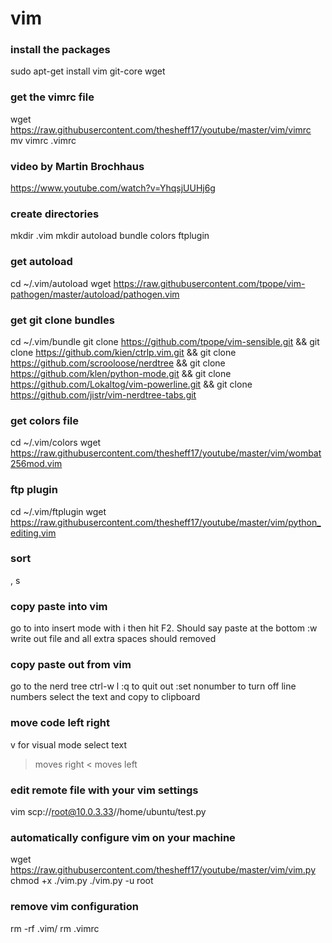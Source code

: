 # vim

### install the packages
sudo apt-get install vim git-core wget

### get the vimrc file
wget https://raw.githubusercontent.com/thesheff17/youtube/master/vim/vimrc
mv vimrc .vimrc

### video by Martin Brochhaus
https://www.youtube.com/watch?v=YhqsjUUHj6g

### create directories
mkdir .vim
mkdir autoload bundle colors ftplugin

### get autoload
cd ~/.vim/autoload
wget https://raw.githubusercontent.com/tpope/vim-pathogen/master/autoload/pathogen.vim

### get git clone bundles
cd ~/.vim/bundle
git clone https://github.com/tpope/vim-sensible.git && git clone https://github.com/kien/ctrlp.vim.git && git clone https://github.com/scrooloose/nerdtree && git clone https://github.com/klen/python-mode.git && git clone https://github.com/Lokaltog/vim-powerline.git && git clone https://github.com/jistr/vim-nerdtree-tabs.git

### get colors file
cd ~/.vim/colors
wget https://raw.githubusercontent.com/thesheff17/youtube/master/vim/wombat256mod.vim

### ftp plugin
cd ~/.vim/ftplugin
wget https://raw.githubusercontent.com/thesheff17/youtube/master/vim/python_editing.vim

### sort
, s

### copy paste into vim
go to into insert mode with i
then hit F2.  Should say paste at the bottom
:w write out file and all extra spaces should removed

### copy paste out from vim
go to the nerd tree ctrl-w l
:q to quit out
:set nonumber to turn off line numbers
select the text and copy to clipboard

### move code left right
v for visual mode
select text
> moves right
< moves left

### edit remote file with your vim settings
vim scp://root@10.0.3.33//home/ubuntu/test.py

### automatically configure vim on your machine
wget https://raw.githubusercontent.com/thesheff17/youtube/master/vim/vim.py
chmod +x ./vim.py
./vim.py -u root

### remove vim configuration
rm -rf .vim/
rm .vimrc
